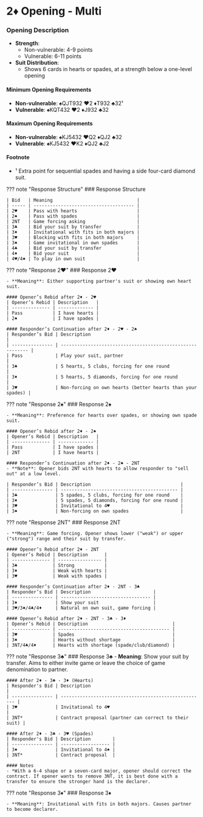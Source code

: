 # 2♦ Opening - Multi

### Opening Description

- **Strength**:
  - Non-vulnerable: 4-9 points
  - Vulnerable: 6-11 points
- **Suit Distribution**:
  - Shows 6 cards in hearts or spades, at a strength below a one-level opening

#### Minimum Opening Requirements
- **Non-vulnerable**: ♠QJT932 ♥2 ♦T932 ♣32¹
- **Vulnerable**: ♠KQT432 ♥2 ♦J932 ♣32

#### Maximum Opening Requirements
- **Non-vulnerable**: ♠KJ5432 ♥Q2 ♦QJ2 ♣32
- **Vulnerable**: ♠KJ5432 ♥K2 ♦QJ2 ♣J2

#### Footnote
- ¹ Extra point for sequential spades and having a side four-card diamond suit.

??? note "Response Structure"
    ### Response Structure

    | Bid   | Meaning                               |
    | ----- | ------------------------------------- |
    | 2♥    | Pass with hearts                      |
    | 2♠    | Pass with spades                      |
    | 2NT   | Game forcing asking                   |
    | 3♣    | Bid your suit by transfer             |
    | 3♦    | Invitational with fits in both majors |
    | 3♥    | Blocking with fits in both majors     |
    | 3♠    | Game invitational in own spades       |
    | 4♣    | Bid your suit by transfer             |
    | 4♦    | Bid your suit                         |
    | 4♥/4♠ | To play in own suit                   |

??? note "Response 2♥"
    ### Response 2♥

    - **Meaning**: Either supporting partner's suit or showing own heart suit.

    #### Opener’s Rebid after 2♦ - 2♥
    | Opener’s Rebid | Description   |
    | -------------- | ------------- |
    | Pass           | I have hearts |
    | 2♠             | I have spades |

    #### Responder’s Continuation after 2♦ - 2♥ - 2♠
    | Responder’s Bid | Description                                                |
    | --------------- | ---------------------------------------------------------- |
    | Pass            | Play your suit, partner                                    |
    | 3♣              | 5 hearts, 5 clubs, forcing for one round                   |
    | 3♦              | 5 hearts, 5 diamonds, forcing for one round                |
    | 3♥              | Non-forcing on own hearts (better hearts than your spades) |

??? note "Response 2♠"
    ### Response 2♠

    - **Meaning**: Preference for hearts over spades, or showing own spade suit.

    #### Opener’s Rebid after 2♦ - 2♠
    | Opener’s Rebid | Description   |
    | -------------- | ------------- |
    | Pass           | I have spades |
    | 2NT            | I have hearts |

    #### Responder’s Continuation after 2♦ - 2♠ - 2NT
    - **Note**: Opener bids 2NT with hearts to allow responder to "sell out" at a low level.

    | Responder’s Bid | Description                                 |
    | --------------- | ------------------------------------------- |
    | 3♣              | 5 spades, 5 clubs, forcing for one round    |
    | 3♦              | 5 spades, 5 diamonds, forcing for one round |
    | 3♥              | Invitational to 4♥                          |
    | 3♠              | Non-forcing on own spades                   |

??? note "Response 2NT"
    ### Response 2NT

    - **Meaning**: Game forcing. Opener shows lower ("weak") or upper ("strong") range and their suit by transfer.

    #### Opener’s Rebid after 2♦ - 2NT
    | Opener’s Rebid | Description      |
    | -------------- | ---------------- |
    | 3♣             | Strong           |
    | 3♦             | Weak with hearts |
    | 3♥             | Weak with spades |

    #### Responder’s Continuation after 2♦ - 2NT - 3♣
    | Responder’s Bid | Description                       |
    | --------------- | --------------------------------- |
    | 3♦              | Show your suit                    |
    | 3♥/3♠/4♣/4♦     | Natural on own suit, game forcing |

    #### Opener’s Rebid after 2♦ - 2NT - 3♣ - 3♦
    | Opener’s Rebid | Description                               |
    | -------------- | ----------------------------------------- |
    | 3♥             | Spades                                    |
    | 3♠             | Hearts without shortage                   |
    | 3NT/4♣/4♦      | Hearts with shortage (spade/club/diamond) |

??? note "Response 3♣"
    ### Response 3♣
    - **Meaning**: Show your suit by transfer. Aims to either invite game or leave the choice of game denomination to partner.

    #### After 2♦ - 3♣ - 3♦ (Hearts)
    | Responder's Bid | Description                                           |
    | --------------- | ----------------------------------------------------- |
    | 3♥              | Invitational to 4♥                                    |
    | 3NT*            | Contract proposal (partner can correct to their suit) |

    #### After 2♦ - 3♣ - 3♥ (Spades)
    | Responder's Bid | Description        |
    | --------------- | ------------------ |
    | 3♠              | Invitational to 4♠ |
    | 3NT*            | Contract proposal  |

    #### Notes
    - *With a 6-4 shape or a seven-card major, opener should correct the contract. If opener wants to remove 3NT, it is best done with a transfer to ensure the stronger hand is the declarer.

??? note "Response 3♦"
    ### Response 3♦

    - **Meaning**: Invitational with fits in both majors. Causes partner to become declarer.